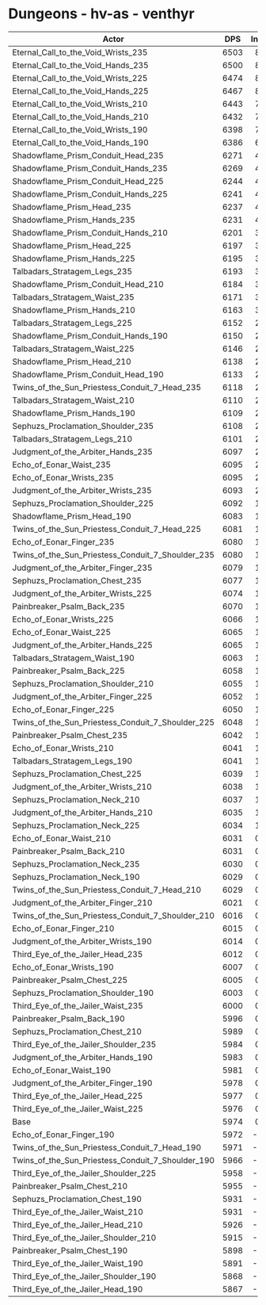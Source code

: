 # Dungeons - hv-as - venthyr
| Actor | DPS | Increase |
|---|:---:|:---:|
|Eternal_Call_to_the_Void_Wrists_235|6503|8.86%|
|Eternal_Call_to_the_Void_Hands_235|6500|8.81%|
|Eternal_Call_to_the_Void_Wrists_225|6474|8.38%|
|Eternal_Call_to_the_Void_Hands_225|6467|8.26%|
|Eternal_Call_to_the_Void_Wrists_210|6443|7.86%|
|Eternal_Call_to_the_Void_Hands_210|6432|7.68%|
|Eternal_Call_to_the_Void_Wrists_190|6398|7.11%|
|Eternal_Call_to_the_Void_Hands_190|6386|6.91%|
|Shadowflame_Prism_Conduit_Head_235|6271|4.98%|
|Shadowflame_Prism_Conduit_Hands_235|6269|4.95%|
|Shadowflame_Prism_Conduit_Head_225|6244|4.53%|
|Shadowflame_Prism_Conduit_Hands_225|6241|4.48%|
|Shadowflame_Prism_Head_235|6237|4.41%|
|Shadowflame_Prism_Hands_235|6231|4.31%|
|Shadowflame_Prism_Conduit_Hands_210|6201|3.81%|
|Shadowflame_Prism_Head_225|6197|3.74%|
|Shadowflame_Prism_Hands_225|6195|3.71%|
|Talbadars_Stratagem_Legs_235|6193|3.67%|
|Shadowflame_Prism_Conduit_Head_210|6184|3.52%|
|Talbadars_Stratagem_Waist_235|6171|3.31%|
|Shadowflame_Prism_Hands_210|6163|3.17%|
|Talbadars_Stratagem_Legs_225|6152|2.99%|
|Shadowflame_Prism_Conduit_Hands_190|6150|2.95%|
|Talbadars_Stratagem_Waist_225|6146|2.89%|
|Shadowflame_Prism_Head_210|6138|2.75%|
|Shadowflame_Prism_Conduit_Head_190|6133|2.67%|
|Twins_of_the_Sun_Priestess_Conduit_7_Head_235|6118|2.42%|
|Talbadars_Stratagem_Waist_210|6110|2.29%|
|Shadowflame_Prism_Hands_190|6109|2.27%|
|Sephuzs_Proclamation_Shoulder_235|6108|2.25%|
|Talbadars_Stratagem_Legs_210|6101|2.13%|
|Judgment_of_the_Arbiter_Hands_235|6097|2.07%|
|Echo_of_Eonar_Waist_235|6095|2.03%|
|Echo_of_Eonar_Wrists_235|6095|2.03%|
|Judgment_of_the_Arbiter_Wrists_235|6093|2.00%|
|Sephuzs_Proclamation_Shoulder_225|6092|1.98%|
|Shadowflame_Prism_Head_190|6083|1.83%|
|Twins_of_the_Sun_Priestess_Conduit_7_Head_225|6081|1.80%|
|Echo_of_Eonar_Finger_235|6080|1.78%|
|Twins_of_the_Sun_Priestess_Conduit_7_Shoulder_235|6080|1.78%|
|Judgment_of_the_Arbiter_Finger_235|6079|1.77%|
|Sephuzs_Proclamation_Chest_235|6077|1.73%|
|Judgment_of_the_Arbiter_Wrists_225|6074|1.68%|
|Painbreaker_Psalm_Back_235|6070|1.62%|
|Echo_of_Eonar_Wrists_225|6066|1.55%|
|Echo_of_Eonar_Waist_225|6065|1.53%|
|Judgment_of_the_Arbiter_Hands_225|6065|1.53%|
|Talbadars_Stratagem_Waist_190|6063|1.50%|
|Painbreaker_Psalm_Back_225|6058|1.41%|
|Sephuzs_Proclamation_Shoulder_210|6055|1.36%|
|Judgment_of_the_Arbiter_Finger_225|6052|1.31%|
|Echo_of_Eonar_Finger_225|6050|1.28%|
|Twins_of_the_Sun_Priestess_Conduit_7_Shoulder_225|6048|1.25%|
|Painbreaker_Psalm_Chest_235|6042|1.15%|
|Echo_of_Eonar_Wrists_210|6041|1.13%|
|Talbadars_Stratagem_Legs_190|6041|1.13%|
|Sephuzs_Proclamation_Chest_225|6039|1.10%|
|Judgment_of_the_Arbiter_Wrists_210|6038|1.08%|
|Sephuzs_Proclamation_Neck_210|6037|1.06%|
|Judgment_of_the_Arbiter_Hands_210|6035|1.03%|
|Sephuzs_Proclamation_Neck_225|6034|1.01%|
|Echo_of_Eonar_Waist_210|6031|0.96%|
|Painbreaker_Psalm_Back_210|6031|0.96%|
|Sephuzs_Proclamation_Neck_235|6030|0.95%|
|Sephuzs_Proclamation_Neck_190|6029|0.93%|
|Twins_of_the_Sun_Priestess_Conduit_7_Head_210|6029|0.93%|
|Judgment_of_the_Arbiter_Finger_210|6021|0.80%|
|Twins_of_the_Sun_Priestess_Conduit_7_Shoulder_210|6016|0.71%|
|Echo_of_Eonar_Finger_210|6015|0.69%|
|Judgment_of_the_Arbiter_Wrists_190|6014|0.68%|
|Third_Eye_of_the_Jailer_Head_235|6012|0.64%|
|Echo_of_Eonar_Wrists_190|6007|0.56%|
|Painbreaker_Psalm_Chest_225|6005|0.53%|
|Sephuzs_Proclamation_Shoulder_190|6003|0.49%|
|Third_Eye_of_the_Jailer_Waist_235|6000|0.44%|
|Painbreaker_Psalm_Back_190|5996|0.38%|
|Sephuzs_Proclamation_Chest_210|5989|0.26%|
|Third_Eye_of_the_Jailer_Shoulder_235|5984|0.18%|
|Judgment_of_the_Arbiter_Hands_190|5983|0.16%|
|Echo_of_Eonar_Waist_190|5981|0.13%|
|Judgment_of_the_Arbiter_Finger_190|5978|0.08%|
|Third_Eye_of_the_Jailer_Head_225|5977|0.06%|
|Third_Eye_of_the_Jailer_Waist_225|5976|0.04%|
|Base|5974|0.00%|
|Echo_of_Eonar_Finger_190|5972|-0.03%|
|Twins_of_the_Sun_Priestess_Conduit_7_Head_190|5971|-0.04%|
|Twins_of_the_Sun_Priestess_Conduit_7_Shoulder_190|5966|-0.13%|
|Third_Eye_of_the_Jailer_Shoulder_225|5958|-0.26%|
|Painbreaker_Psalm_Chest_210|5955|-0.31%|
|Sephuzs_Proclamation_Chest_190|5931|-0.71%|
|Third_Eye_of_the_Jailer_Waist_210|5931|-0.71%|
|Third_Eye_of_the_Jailer_Head_210|5926|-0.80%|
|Third_Eye_of_the_Jailer_Shoulder_210|5915|-0.98%|
|Painbreaker_Psalm_Chest_190|5898|-1.26%|
|Third_Eye_of_the_Jailer_Waist_190|5891|-1.38%|
|Third_Eye_of_the_Jailer_Shoulder_190|5868|-1.77%|
|Third_Eye_of_the_Jailer_Head_190|5867|-1.78%|
